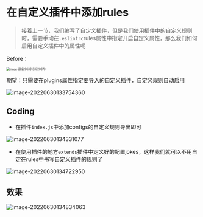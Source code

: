 # 在自定义插件中添加rules

> 接着上一节，我们编写了自定义插件，但是我们使用插件中的自定义规则时，需要手动在`.eslintrc`rules属性中指定开启自定义属性，那么我们如何启用自定义插件中的属性呢

Before：

<img src="https://tva1.sinaimg.cn/large/e6c9d24ely1h3q8914rhfj20gy0ftq49.jpg" alt="image-20220630133720070" style="zoom: 50%;" />

期望：只需要在plugins属性指定要导入的自定义插件，自定义规则自动启用

![image-20220630133754360](https://tva1.sinaimg.cn/large/e6c9d24ely1h3q892uxpdj20gu0cit9j.jpg)

## Coding

- 在插件`index.js`中添加configs的自定义规则导出即可

![image-20220630134331077](https://tva1.sinaimg.cn/large/e6c9d24ely1h3q7w9umkhj20gm0homyj.jpg)

- 在使用插件的地方`extends`插件中定义好的配置jokes，这样我们就可以不用自定在rules中书写自定义插件的规则了

![image-20220630134722950](https://tva1.sinaimg.cn/large/e6c9d24ely1h3q80akkzfj20s20e20u4.jpg)

## 效果 

![image-20220630134834063](https://tva1.sinaimg.cn/large/e6c9d24ely1h3q81k9vqaj20rb0rjjum.jpg)
